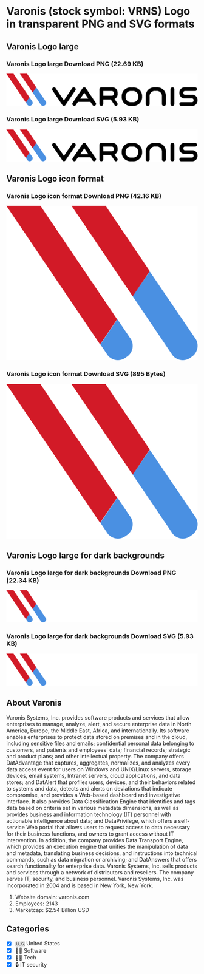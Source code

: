 # Varonis (stock symbol: VRNS) Logo in transparent PNG and SVG formats

## Varonis Logo large

### Varonis Logo large Download PNG (22.69 KB)

![Varonis Logo large Download PNG (22.69 KB)](/img/orig/VRNS_BIG-59e9b33d.png)

### Varonis Logo large Download SVG (5.93 KB)

![Varonis Logo large Download SVG (5.93 KB)](/img/orig/VRNS_BIG-4a005640.svg)

## Varonis Logo icon format

### Varonis Logo icon format Download PNG (42.16 KB)

![Varonis Logo icon format Download PNG (42.16 KB)](/img/orig/VRNS-aed2580a.png)

### Varonis Logo icon format Download SVG (895 Bytes)

![Varonis Logo icon format Download SVG (895 Bytes)](/img/orig/VRNS-bc09c86a.svg)

## Varonis Logo large for dark backgrounds

### Varonis Logo large for dark backgrounds Download PNG (22.34 KB)

![Varonis Logo large for dark backgrounds Download PNG (22.34 KB)](/img/orig/VRNS_BIG.D-4786fff1.png)

### Varonis Logo large for dark backgrounds Download SVG (5.93 KB)

![Varonis Logo large for dark backgrounds Download SVG (5.93 KB)](/img/orig/VRNS_BIG.D-df089f19.svg)

## About Varonis

Varonis Systems, Inc. provides software products and services that allow enterprises to manage, analyze, alert, and secure enterprise data in North America, Europe, the Middle East, Africa, and internationally. Its software enables enterprises to protect data stored on premises and in the cloud, including sensitive files and emails; confidential personal data belonging to customers, and patients and employees' data; financial records; strategic and product plans; and other intellectual property. The company offers DatAdvantage that captures, aggregates, normalizes, and analyzes every data access event for users on Windows and UNIX/Linux servers, storage devices, email systems, Intranet servers, cloud applications, and data stores; and DatAlert that profiles users, devices, and their behaviors related to systems and data, detects and alerts on deviations that indicate compromise, and provides a Web-based dashboard and investigative interface. It also provides Data Classification Engine that identifies and tags data based on criteria set in various metadata dimensions, as well as provides business and information technology (IT) personnel with actionable intelligence about data; and DataPrivilege, which offers a self-service Web portal that allows users to request access to data necessary for their business functions, and owners to grant access without IT intervention. In addition, the company provides Data Transport Engine, which provides an execution engine that unifies the manipulation of data and metadata, translating business decisions, and instructions into technical commands, such as data migration or archiving; and DatAnswers that offers search functionality for enterprise data. Varonis Systems, Inc. sells products and services through a network of distributors and resellers. The company serves IT, security, and business personnel. Varonis Systems, Inc. was incorporated in 2004 and is based in New York, New York.

1. Website domain: varonis.com
2. Employees: 2143
3. Marketcap: $2.54 Billion USD


## Categories
- [x] 🇺🇸 United States
- [x] 👨‍💻 Software
- [x] 👩‍💻 Tech
- [x] 🔒 IT security
